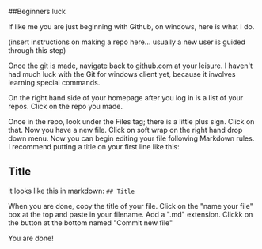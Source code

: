 ##Beginners luck

If like me you are just beginning with Github, on windows, here is what I do.

(insert instructions on making a repo here... usually a new user is guided through this step)

Once the git is made, navigate back to github.com at your leisure. I haven't had much luck with the Git for windows client yet, because it involves learning special commands.

On the right hand side of your homepage after you log in is a list of your repos. Click on the repo you made.

Once in the repo, look under the Files tag; there is a little plus sign. Click on that. Now you have a new file. Click on soft wrap on the right hand drop down menu. Now you can begin editing your file following Markdown rules. I recommend putting a title on your first line like this:

## Title

it looks like this in markdown:
`## Title`

When you are done, copy the title of your file. Click on the "name your file" box at the top and paste in your filename. Add a ".md" extension. Clickk on the button at the bottom named "Commit new file" 

You are done!
